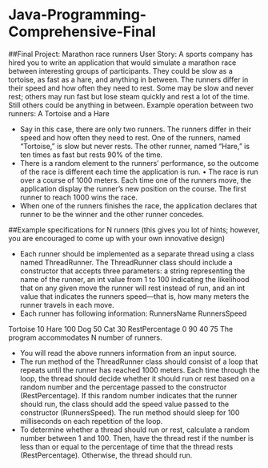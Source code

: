 Java-Programming-Comprehensive-Final
====================================
##Final Project: Marathon race runners
User Story: A sports company has hired you to write an application that would simulate a marathon race between interesting groups of participants. They could be slow as a tortoise, as fast as a hare, and anything in between. The runners differ in their speed and how often they need to rest. Some may be slow and never rest; others may run fast but lose steam quickly and rest a lot of the time. Still others could be anything in between.
Example operation between two runners: A Tortoise and a Hare
* Say in this case, there are only two runners. The runners differ in their speed and how often they need to rest. One of the runners, named “Tortoise,” is slow but never rests. The other runner, named “Hare,” is ten times as fast but rests 90% of the time.
* There is a random element to the runners’ performance, so the outcome of the race is different each time the application is run.
• The race is run over a course of 1000 meters. Each time one of the runners move, the application display the runner’s new position on the course. The first runner to reach 1000 wins the race.
* When one of the runners finishes the race, the application declares that runner to be the winner and the other runner concedes.

##Example specifications for N runners (this gives you lot of hints; however, you are encouraged to come up with your own innovative design)

* Each runner should be implemented as a separate thread using a class named ThreadRunner. The ThreadRunner class should include a constructor that accepts three parameters: a string representing the name of the runner, an int value from 1 to 100 indicating the likelihood that on any given move the runner will rest instead of run, and an int value that indicates the runners speed—that is, how many meters the runner travels in each move.
* Each runner has following information: RunnersName RunnersSpeed

Tortoise 10 Hare 100 Dog 50 Cat 30
RestPercentage
0 90 40 75
The program accommodates N number of runners.

* You will read the above runners information from an input source.
* The run method of the ThreadRunner class should consist of a loop that repeats until the runner has reached 1000 meters. Each time through the loop, the thread should decide whether it should run or rest based on a random number and the percentage passed to the constructor (RestPercentage). If this random number indicates that the runner should run, the class should add the speed value passed to the constructor (RunnersSpeed). The run method should sleep for 100 milliseconds on each repetition of the loop.
* To determine whether a thread should run or rest, calculate a random number between 1 and 100. Then, have the thread rest if the number is less than or equal to the percentage of time that the thread rests (RestPercentage). Otherwise, the thread should run.
